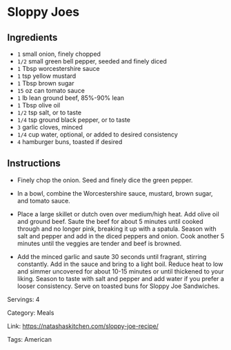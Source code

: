 # Sloppy Joes

## Ingredients

- `1` small onion, finely chopped
- `1/2` small green bell pepper, seeded and finely diced
- `1` Tbsp worcestershire sauce
- `1` tsp yellow mustard
- `1` Tbsp brown sugar
- `15` oz can tomato sauce
- `1` lb lean ground beef, 85%-90% lean
- `1` Tbsp olive oil
- `1/2` tsp salt, or to taste
- `1/4` tsp ground black pepper, or to taste
- `3` garlic cloves, minced
- `1/4` cup water, optional, or added to desired consistency
- `4` hamburger buns, toasted if desired

## Instructions

- Finely chop the onion. Seed and finely dice the green pepper.

- In a bowl, combine the Worcestershire sauce, mustard, brown sugar, and tomato sauce.

- Place a large skillet or dutch oven over medium/high heat. Add olive oil and ground beef. Saute the beef for about 5 minutes until cooked through and no longer pink, breaking it up with a spatula. Season with salt and pepper and add in the diced peppers and onion. Cook another 5 minutes until the veggies are tender and beef is browned.

- Add the minced garlic and saute 30 seconds until fragrant, stirring constantly. Add in the sauce and bring to a light boil. Reduce heat to low and simmer uncovered for about 10-15 minutes or until thickened to your liking. Season to taste with salt and pepper and add water if you prefer a looser consistency. Serve on toasted buns for Sloppy Joe Sandwiches.

Servings: 4

Category: Meals

Link: https://natashaskitchen.com/sloppy-joe-recipe/

Tags: American
